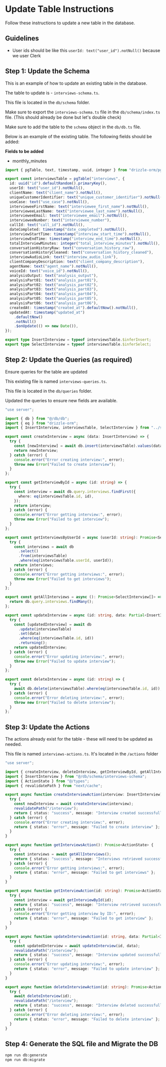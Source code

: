 # Update Table Instructions

Follow these instructions to update  a new table in the database.

## Guidelines

- User ids should be like this `userId: text("user_id").notNull()` because we user Clerk

## Step 1: Update the Schema

This is an example of how to update an existing table in the database.

The table to update is - `interviews-schema.ts`.

This file is located in the `db/schema` folder.

Make sure to export the `interviews-schema.ts` file in the `db/schema/index.ts` file. (This should already be done but let's double check)

Make sure to add the table to the `schema` object in the `db/db.ts` file.

Below is an example of the existing table. The following fields should be added:

**Fields to be added**

- monthly_minutes


```typescript
import { pgTable, text, timestamp, uuid, integer } from "drizzle-orm/pg-core";

export const interviewsTable = pgTable("interviews", {
  id: uuid("id").defaultRandom().primaryKey(),
  userId: text("user_id").notNull(),
  clientName: text("client_name").notNull(),
  uniqueCustomerIdentifier: text("unique_customer_identifier").notNull(),
  useCase: text("use_case").notNull(),
  intervieweeFirstName: text("interviewee_first_name").notNull(),
  intervieweeLastName: text("interviewee_last_name").notNull(),
  intervieweeEmail: text("interviewee_email").notNull(),
  intervieweeNumber: text("interviewee_number"),
  callId: text("call_id").notNull(),
  dateCompleted: timestamp("date_completed").notNull(),
  interviewStartTime: timestamp("interview_start_time").notNull(),
  interviewEndTime: timestamp("interview_end_time").notNull(),
  totalInterviewMinutes: integer("total_interview_minutes").notNull(),
  conversationHistoryRaw: text("conversation_history_raw"),
  conversationHistoryCleaned: text("conversation_history_cleaned"),
  interviewAudioLink: text("interview_audio_link"),
  clientCompanyDescription: text("client_company_description"),
  agentName: text("agent_name").notNull(),
  voiceId: text("voice_id").notNull(),
  analysisOutput: text("analysis_output"),
  analysisPart01: text("analysis_part01"),
  analysisPart02: text("analysis_part02"),
  analysisPart03: text("analysis_part03"),
  analysisPart04: text("analysis_part04"),
  analysisPart05: text("analysis_part05"),
  analysisPart06: text("analysis_part06"),
  createdAt: timestamp("created_at").defaultNow().notNull(),
  updatedAt: timestamp("updated_at")
    .defaultNow()
    .notNull()
    .$onUpdate(() => new Date()),
});

export type InsertInterview = typeof interviewsTable.$inferInsert;
export type SelectInterview = typeof interviewsTable.$inferSelect; 
```

## Step 2: Update the Queries (as required)

Ensure queries for the table are updated

This existing file is named `interviews-queries.ts`.

This file is located in the `db/queries` folder.

Updated the queries to ensure new fields are available.

```typescript
"use server";

import { db } from "@/db/db";
import { eq } from "drizzle-orm";
import { InsertInterview, interviewsTable, SelectInterview } from "../schema/interviews-schema";

export const createInterview = async (data: InsertInterview) => {
  try {
    const [newInterview] = await db.insert(interviewsTable).values(data).returning();
    return newInterview;
  } catch (error) {
    console.error("Error creating interview:", error);
    throw new Error("Failed to create interview");
  }
};

export const getInterviewById = async (id: string) => {
  try {
    const interview = await db.query.interviews.findFirst({
      where: eq(interviewsTable.id, id),
    });
    return interview;
  } catch (error) {
    console.error("Error getting interview:", error);
    throw new Error("Failed to get interview");
  }
};

export const getInterviewsByUserId = async (userId: string): Promise<SelectInterview[]> => {
  try {
    const interviews = await db
      .select()
      .from(interviewsTable)
      .where(eq(interviewsTable.userId, userId));
    return interviews;
  } catch (error) {
    console.error("Error getting interviews:", error);
    throw new Error("Failed to get interviews");
  }
};

export const getAllInterviews = async (): Promise<SelectInterview[]> => {
  return db.query.interviews.findMany();
};

export const updateInterview = async (id: string, data: Partial<InsertInterview>) => {
  try {
    const [updatedInterview] = await db
      .update(interviewsTable)
      .set(data)
      .where(eq(interviewsTable.id, id))
      .returning();
    return updatedInterview;
  } catch (error) {
    console.error("Error updating interview:", error);
    throw new Error("Failed to update interview");
  }
};

export const deleteInterview = async (id: string) => {
  try {
    await db.delete(interviewsTable).where(eq(interviewsTable.id, id));
  } catch (error) {
    console.error("Error deleting interview:", error);
    throw new Error("Failed to delete interview");
  }
}; 
```

## Step 3: Update the Actions

The actions already exist for the table - these will need to be updated as needed.

This file is named `interviews-actions.ts`. It's located in the `/actions` folder

```typescript
"use server";

import { createInterview, deleteInterview, getInterviewById, getAllInterviews, updateInterview } from "@/db/queries/interviews-queries";
import { InsertInterview } from "@/db/schema/interviews-schema";
import { ActionState } from "@/types";
import { revalidatePath } from "next/cache";

export async function createInterviewAction(interview: InsertInterview): Promise<ActionState> {
  try {
    const newInterview = await createInterview(interview);
    revalidatePath("/interview");
    return { status: "success", message: "Interview created successfully", data: newInterview };
  } catch (error) {
    console.error("Error creating interview:", error);
    return { status: "error", message: "Failed to create interview" };
  }
}

export async function getInterviewsAction(): Promise<ActionState> {
  try {
    const interviews = await getAllInterviews();
    return { status: "success", message: "Interviews retrieved successfully", data: interviews };
  } catch (error) {
    console.error("Error getting interviews:", error);
    return { status: "error", message: "Failed to get interviews" };
  }
}

export async function getInterviewAction(id: string): Promise<ActionState> {
  try {
    const interview = await getInterviewById(id);
    return { status: "success", message: "Interview retrieved successfully", data: interview };
  } catch (error) {
    console.error("Error getting interview by ID:", error);
    return { status: "error", message: "Failed to get interview" };
  }
}

export async function updateInterviewAction(id: string, data: Partial<InsertInterview>): Promise<ActionState> {
  try {
    const updatedInterview = await updateInterview(id, data);
    revalidatePath("/interview");
    return { status: "success", message: "Interview updated successfully", data: updatedInterview };
  } catch (error) {
    console.error("Error updating interview:", error);
    return { status: "error", message: "Failed to update interview" };
  }
}

export async function deleteInterviewAction(id: string): Promise<ActionState> {
  try {
    await deleteInterview(id);
    revalidatePath("/interview");
    return { status: "success", message: "Interview deleted successfully" };
  } catch (error) {
    console.error("Error deleting interview:", error);
    return { status: "error", message: "Failed to delete interview" };
  }
} 
```

## Step 4: Generate the SQL file and Migrate the DB

```bash
npm run db:generate
npm run db:migrate
```